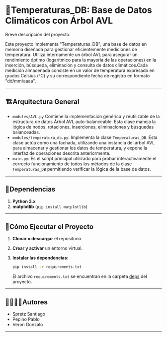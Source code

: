 # 🐍Temperaturas_DB: Base de Datos Climáticos con Árbol AVL

Breve descripción del proyecto:

Este proyecto implementa "Temperaturas_DB", una base de datos en memoria diseñada para gestionar eficientemente mediciones de temperatura. Utiliza internamente un árbol AVL para asegurar un rendimiento óptimo (logarítmico para la mayoría de las operaciones) en la inserción, búsqueda, eliminación y consulta de datos climáticos.Cada medición almacenada consiste en un valor de temperatura expresado en grados Celsius (°C) y su correspondiente fecha de registro en formato "dd/mm/aaaa".

---
## 🏗Arquitectura General

* `modules/AVL.py` Contiene la implementación genérica y reutilizable de la estructura de datos Árbol AVL auto-balanceable. Esta clase maneja la lógica de nodos, rotaciones, inserciones, eliminaciones y búsquedas balanceadas.
* `modules/temperatura_db.py`: Implementa la clase `Temperaturas_DB`. Esta clase actúa como una fachada, utilizando una instancia del árbol AVL para almacenar y gestionar los datos de temperatura, y expone la interfaz de operaciones descrita anteriormente.
* `main.py`: Es el script principal utilizado para probar interactivamente el correcto funcionamiento de todos los métodos de la clase `Temperaturas_DB` permitiendo verificar la lógica de la base de datos.


---
## 📑Dependencias

1. **Python 3.x**
2. **matplotlib** (`pip install matplotlib`)


---
## 🚀Cómo Ejecutar el Proyecto
1. **Clonar o descargar** el repositorio.

2. **Crear y activar** un entorno virtual.

3. **Instalar las dependencias**:
   ```bash
   pip install -r requirements.txt
   ```
   El archivo `requirements.txt` se encuentran en la carpeta [deps](./deps) del proyecto.

---
## 🙎‍♀️🙎‍♂️Autores

- Spretz Santiago
- Pepino Pablo
- Veron Gonzalo

---

